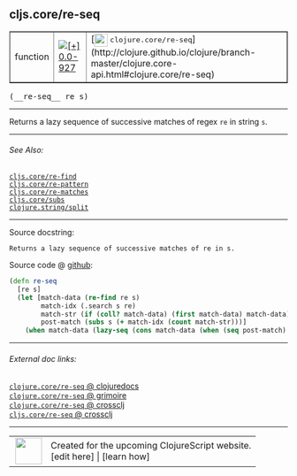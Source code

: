 ## cljs.core/re-seq



 <table border="1">
<tr>
<td>function</td>
<td><a href="https://github.com/cljsinfo/cljs-api-docs/tree/0.0-927"><img valign="middle" alt="[+] 0.0-927" title="Added in 0.0-927" src="https://img.shields.io/badge/+-0.0--927-lightgrey.svg"></a> </td>
<td>
[<img height="24px" valign="middle" src="http://i.imgur.com/1GjPKvB.png"> <samp>clojure.core/re-seq</samp>](http://clojure.github.io/clojure/branch-master/clojure.core-api.html#clojure.core/re-seq)
</td>
</tr>
</table>


 <samp>
(__re-seq__ re s)<br>
</samp>

---

Returns a lazy sequence of successive matches of regex `re` in string `s`.



---


###### See Also:

[`cljs.core/re-find`](../cljs.core/re-find.md)<br>
[`cljs.core/re-pattern`](../cljs.core/re-pattern.md)<br>
[`cljs.core/re-matches`](../cljs.core/re-matches.md)<br>
[`cljs.core/subs`](../cljs.core/subs.md)<br>
[`clojure.string/split`](../clojure.string/split.md)<br>

---


Source docstring:

```
Returns a lazy sequence of successive matches of re in s.
```


Source code @ [github](https://github.com/clojure/clojurescript/blob/r3196/src/cljs/cljs/core.cljs#L8408-L8415):

```clj
(defn re-seq
  [re s]
  (let [match-data (re-find re s)
        match-idx (.search s re)
        match-str (if (coll? match-data) (first match-data) match-data)
        post-match (subs s (+ match-idx (count match-str)))]
    (when match-data (lazy-seq (cons match-data (when (seq post-match) (re-seq re post-match)))))))
```

<!--
Repo - tag - source tree - lines:

 <pre>
clojurescript @ r3196
└── src
    └── cljs
        └── cljs
            └── <ins>[core.cljs:8408-8415](https://github.com/clojure/clojurescript/blob/r3196/src/cljs/cljs/core.cljs#L8408-L8415)</ins>
</pre>

-->

---



###### External doc links:

[`clojure.core/re-seq` @ clojuredocs](http://clojuredocs.org/clojure.core/re-seq)<br>
[`clojure.core/re-seq` @ grimoire](http://conj.io/store/v1/org.clojure/clojure/1.7.0-beta3/clj/clojure.core/re-seq/)<br>
[`clojure.core/re-seq` @ crossclj](http://crossclj.info/fun/clojure.core/re-seq.html)<br>
[`cljs.core/re-seq` @ crossclj](http://crossclj.info/fun/cljs.core.cljs/re-seq.html)<br>

---

 <table>
<tr><td>
<img valign="middle" align="right" width="48px" src="http://i.imgur.com/Hi20huC.png">
</td><td>
Created for the upcoming ClojureScript website.<br>
[edit here] | [learn how]
</td></tr></table>

[edit here]:https://github.com/cljsinfo/cljs-api-docs/blob/master/cljsdoc/cljs.core/re-seq.cljsdoc
[learn how]:https://github.com/cljsinfo/cljs-api-docs/wiki/cljsdoc-files

<!--

This information was too distracting to show to readers, but I'll leave it
commented here since it is helpful to:

- pretty-print the data used to generate this document
- and show how to retrieve that data



The API data for this symbol:

```clj
{:description "Returns a lazy sequence of successive matches of regex `re` in string `s`.",
 :ns "cljs.core",
 :name "re-seq",
 :signature ["[re s]"],
 :history [["+" "0.0-927"]],
 :type "function",
 :related ["cljs.core/re-find"
           "cljs.core/re-pattern"
           "cljs.core/re-matches"
           "cljs.core/subs"
           "clojure.string/split"],
 :full-name-encode "cljs.core/re-seq",
 :source {:code "(defn re-seq\n  [re s]\n  (let [match-data (re-find re s)\n        match-idx (.search s re)\n        match-str (if (coll? match-data) (first match-data) match-data)\n        post-match (subs s (+ match-idx (count match-str)))]\n    (when match-data (lazy-seq (cons match-data (when (seq post-match) (re-seq re post-match)))))))",
          :title "Source code",
          :repo "clojurescript",
          :tag "r3196",
          :filename "src/cljs/cljs/core.cljs",
          :lines [8408 8415]},
 :full-name "cljs.core/re-seq",
 :clj-symbol "clojure.core/re-seq",
 :docstring "Returns a lazy sequence of successive matches of re in s."}

```

Retrieve the API data for this symbol:

```clj
;; from Clojure REPL
(require '[clojure.edn :as edn])
(-> (slurp "https://raw.githubusercontent.com/cljsinfo/cljs-api-docs/catalog/cljs-api.edn")
    (edn/read-string)
    (get-in [:symbols "cljs.core/re-seq"]))
```

-->
